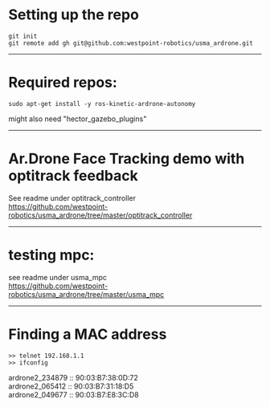 Setting up the repo
=======

	git init
	git remote add gh git@github.com:westpoint-robotics/usma_ardrone.git


---
Required repos:
=======

	sudo apt-get install -y ros-kinetic-ardrone-autonomy

might also need "hector_gazebo_plugins"

---
Ar.Drone Face Tracking demo with optitrack feedback
=======

See readme under optitrack_controller  <br />
https://github.com/westpoint-robotics/usma_ardrone/tree/master/optitrack_controller

---
testing mpc:
=======
see readme under usma_mpc  <br />
https://github.com/westpoint-robotics/usma_ardrone/tree/master/usma_mpc

---
Finding a MAC address
=======
	>> telnet 192.168.1.1
	>> ifconfig

ardrone2_234879  ::  90:03:B7:38:0D:72 <br />
ardrone2_065412  ::  90:03:B7:31:18:D5 <br />
ardrone2_049677  ::  90:03:B7:E8:3C:D8 <br />


